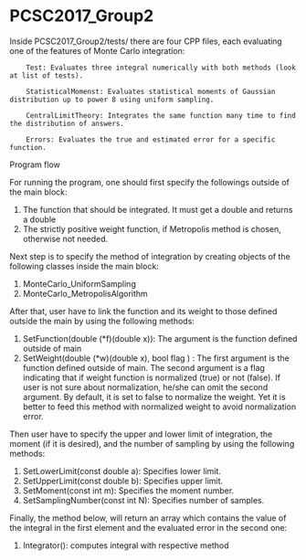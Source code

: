 # PCSC2017_Group2

Inside PCSC2017_Group2/tests/ there are four CPP files, each evaluating one of the features of Monte Carlo integration:

		Test: Evaluates three integral numerically with both methods (look at list of tests).

		StatisticalMomenst: Evaluates statistical moments of Gaussian distribution up to power 8 using uniform sampling.

		CentralLimitTheory: Integrates the same function many time to find the distribution of answers. 

		Errors: Evaluates the true and estimated error for a specific function.

Program flow

For running the program, one should first specify the followings outside of the main block:
1. The function that should be integrated. It must get a double and returns a double
2. The strictly positive weight function, if Metropolis method is chosen, otherwise not needed.

Next step is to specify the method of integration by creating objects of the following classes inside the main block:
1. MonteCarlo_UniformSampling
2. MonteCarlo_MetropolisAlgorithm

After that, user have to link the function and its weight to those defined outside the main by using the following methods:
1. SetFunction(double (*f)(double x)): The argument is the function defined outside of main
2. SetWeight(double (*w)(double x), bool flag ) : The first argument is the function defined outside of main. The second argument is a flag indicating that if weight function is normalized (true) or not (false). If user is not sure about normalization, he/she can omit the second argument. By default, it is set to false to normalize the weight. Yet it is better to feed this method with normalized weight to avoid normalization error.

Then user have to specify the upper and lower limit of integration, the moment (if it is desired), and the number of sampling by using the following methods:
1. SetLowerLimit(const double a): Specifies lower limit.
2. SetUpperLimit(const double b): Specifies upper limit.
3. SetMoment(const int m): Specifies the moment number.
4. SetSamplingNumber(const int N): Specifies number of samples.

Finally, the method below, will return an array which contains the value of the integral in the first element and the evaluated error in the second one:
1. Integrator(): computes integral with respective method
